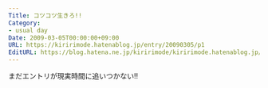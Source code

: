 ```yaml
---
Title: コツコツ生きろ!!
Category:
- usual day
Date: 2009-03-05T00:00:00+09:00
URL: https://kiririmode.hatenablog.jp/entry/20090305/p1
EditURL: https://blog.hatena.ne.jp/kiririmode/kiririmode.hatenablog.jp/atom/entry/8454420450078213392
---
```



まだエントリが現実時間に追いつかない!!
